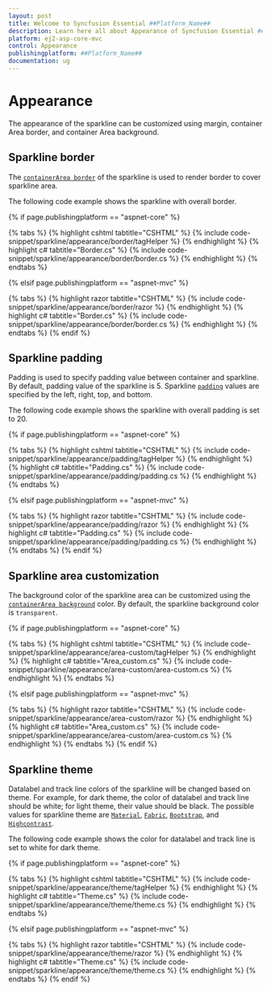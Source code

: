 ```yaml
---
layout: post
title: Welcome to Syncfusion Essential ##Platform_Name##
description: Learn here all about Appearance of Syncfusion Essential ##Platform_Name## widgets based on HTML5 and jQuery.
platform: ej2-asp-core-mvc
control: Appearance
publishingplatform: ##Platform_Name##
documentation: ug
---
```



# Appearance

The appearance of the sparkline can be customized using margin, container Area border, and container Area background.

## Sparkline border

The [`containerArea border`](https://help.syncfusion.com/cr/aspnetcore-js2/Syncfusion.EJ2~Syncfusion.EJ2.Charts.SparklineContainerArea~Border.html) of the sparkline is used to render border to cover sparkline area.

The following code example shows the sparkline with overall border.

{% if page.publishingplatform == "aspnet-core" %}

{% tabs %}
{% highlight cshtml tabtitle="CSHTML" %}
{% include code-snippet/sparkline/appearance/border/tagHelper %}
{% endhighlight %}
{% highlight c# tabtitle="Border.cs" %}
{% include code-snippet/sparkline/appearance/border/border.cs %}
{% endhighlight %}
{% endtabs %}

{% elsif page.publishingplatform == "aspnet-mvc" %}

{% tabs %}
{% highlight razor tabtitle="CSHTML" %}
{% include code-snippet/sparkline/appearance/border/razor %}
{% endhighlight %}
{% highlight c# tabtitle="Border.cs" %}
{% include code-snippet/sparkline/appearance/border/border.cs %}
{% endhighlight %}
{% endtabs %}
{% endif %}



## Sparkline padding

Padding is used to specify padding value between container and sparkline. By default, padding value of the sparkline is 5. Sparkline [`padding`](https://help.syncfusion.com/cr/aspnetcore-js2/Syncfusion.EJ2~Syncfusion.EJ2.Charts.SparklinePadding.html) values are specified by the left, right, top, and bottom.

The following code example shows the sparkline with overall padding is set to 20.

{% if page.publishingplatform == "aspnet-core" %}

{% tabs %}
{% highlight cshtml tabtitle="CSHTML" %}
{% include code-snippet/sparkline/appearance/padding/tagHelper %}
{% endhighlight %}
{% highlight c# tabtitle="Padding.cs" %}
{% include code-snippet/sparkline/appearance/padding/padding.cs %}
{% endhighlight %}
{% endtabs %}

{% elsif page.publishingplatform == "aspnet-mvc" %}

{% tabs %}
{% highlight razor tabtitle="CSHTML" %}
{% include code-snippet/sparkline/appearance/padding/razor %}
{% endhighlight %}
{% highlight c# tabtitle="Padding.cs" %}
{% include code-snippet/sparkline/appearance/padding/padding.cs %}
{% endhighlight %}
{% endtabs %}
{% endif %}



## Sparkline area customization

The background color of the sparkline area can be customized using the [`containerArea background`](https://help.syncfusion.com/cr/aspnetcore-js2/Syncfusion.EJ2~Syncfusion.EJ2.Charts.SparklineContainerArea~BackGround.html) color. By default, the sparkline background color is `transparent`.

{% if page.publishingplatform == "aspnet-core" %}

{% tabs %}
{% highlight cshtml tabtitle="CSHTML" %}
{% include code-snippet/sparkline/appearance/area-custom/tagHelper %}
{% endhighlight %}
{% highlight c# tabtitle="Area_custom.cs" %}
{% include code-snippet/sparkline/appearance/area-custom/area-custom.cs %}
{% endhighlight %}
{% endtabs %}

{% elsif page.publishingplatform == "aspnet-mvc" %}

{% tabs %}
{% highlight razor tabtitle="CSHTML" %}
{% include code-snippet/sparkline/appearance/area-custom/razor %}
{% endhighlight %}
{% highlight c# tabtitle="Area_custom.cs" %}
{% include code-snippet/sparkline/appearance/area-custom/area-custom.cs %}
{% endhighlight %}
{% endtabs %}
{% endif %}



## Sparkline theme

Datalabel and track line colors of the sparkline will be changed based on theme. For example, for dark theme, the color of datalabel and track line should be white; for light theme, their value should be black. The possible values for sparkline theme are [`Material`](https://help.syncfusion.com/cr/aspnetcore-js2/Syncfusion.EJ2~Syncfusion.EJ2.Charts.Sparkline~Theme.html), [`Fabric`](https://help.syncfusion.com/cr/aspnetcore-js2/Syncfusion.EJ2~Syncfusion.EJ2.Charts.Sparkline~Theme.html), [`Bootstrap`](https://help.syncfusion.com/cr/aspnetcore-js2/Syncfusion.EJ2~Syncfusion.EJ2.Charts.Sparkline~Theme.html), and [`Highcontrast`](https://help.syncfusion.com/cr/aspnetcore-js2/Syncfusion.EJ2~Syncfusion.EJ2.Charts.Sparkline~Theme.html).

The following code example shows the color for datalabel and track line is set to white for dark theme.

{% if page.publishingplatform == "aspnet-core" %}

{% tabs %}
{% highlight cshtml tabtitle="CSHTML" %}
{% include code-snippet/sparkline/appearance/theme/tagHelper %}
{% endhighlight %}
{% highlight c# tabtitle="Theme.cs" %}
{% include code-snippet/sparkline/appearance/theme/theme.cs %}
{% endhighlight %}
{% endtabs %}

{% elsif page.publishingplatform == "aspnet-mvc" %}

{% tabs %}
{% highlight razor tabtitle="CSHTML" %}
{% include code-snippet/sparkline/appearance/theme/razor %}
{% endhighlight %}
{% highlight c# tabtitle="Theme.cs" %}
{% include code-snippet/sparkline/appearance/theme/theme.cs %}
{% endhighlight %}
{% endtabs %}
{% endif %}

